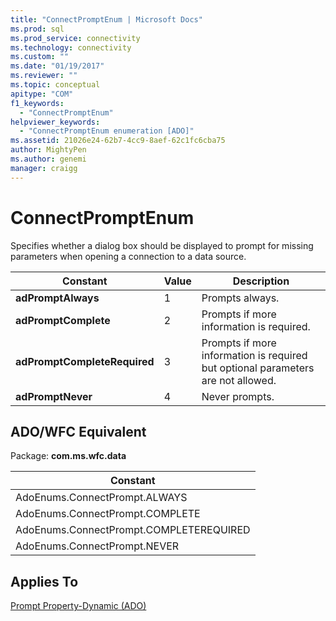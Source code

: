 ```yaml
---
title: "ConnectPromptEnum | Microsoft Docs"
ms.prod: sql
ms.prod_service: connectivity
ms.technology: connectivity
ms.custom: ""
ms.date: "01/19/2017"
ms.reviewer: ""
ms.topic: conceptual
apitype: "COM"
f1_keywords: 
  - "ConnectPromptEnum"
helpviewer_keywords: 
  - "ConnectPromptEnum enumeration [ADO]"
ms.assetid: 21026e24-62b7-4cc9-8aef-62c1fc6cba75
author: MightyPen
ms.author: genemi
manager: craigg
---
```

# ConnectPromptEnum
Specifies whether a dialog box should be displayed to prompt for missing parameters when opening a connection to a data source.  
  
|Constant|Value|Description|  
|--------------|-----------|-----------------|  
|**adPromptAlways**|1|Prompts always.|  
|**adPromptComplete**|2|Prompts if more information is required.|  
|**adPromptCompleteRequired**|3|Prompts if more information is required but optional parameters are not allowed.|  
|**adPromptNever**|4|Never prompts.|  
  
## ADO/WFC Equivalent  
 Package: **com.ms.wfc.data**  
  
|Constant|  
|--------------|  
|AdoEnums.ConnectPrompt.ALWAYS|  
|AdoEnums.ConnectPrompt.COMPLETE|  
|AdoEnums.ConnectPrompt.COMPLETEREQUIRED|  
|AdoEnums.ConnectPrompt.NEVER|  
  
## Applies To  
 [Prompt Property-Dynamic (ADO)](../../../ado/reference/ado-api/prompt-property-dynamic-ado.md)

